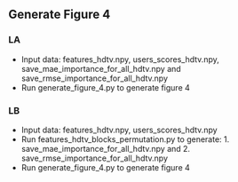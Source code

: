 ## Generate Figure 4

### LA
* Input data: features_hdtv.npy, users_scores_hdtv.npy, save_mae_importance_for_all_hdtv.npy and save_rmse_importance_for_all_hdtv.npy
* Run generate_figure_4.py to generate figure 4

### LB
* Input data: features_hdtv.npy, users_scores_hdtv.npy
* Run features_hdtv_blocks_permutation.py to generate: 1. save_mae_importance_for_all_hdtv.npy and 2. save_rmse_importance_for_all_hdtv.npy
* Run generate_figure_4.py to generate figure 4